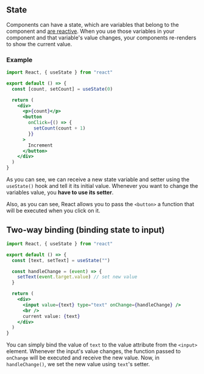 ## State

Components can have a state, which are variables that belong to the component and
[are reactive](concepts.md#reactive). When you use those variables in your component and that
variable's value changes, your components re-renders to show the current value.

### Example

```jsx
import React, { useState } from "react"

export default () => {
  const [count, setCount] = useState(0)

  return (
    <div>
      <p>{count}</p>
      <button
        onClick={() => {
          setCount(count + 1)
        }}
      >
        Increment
      </button>
    </div>
  )
}
```

As you can see, we can receive a new state variable and setter using the `useState()` hook and tell
it its initial value.
Whenever you want to change the variables value, you **have to use its setter**.

Also, as you can see, React allows you to pass the `<button>` a function that will be executed when
you click on it.

## Two-way binding (binding state to input)

```jsx
import React, { useState } from "react"

export default () => {
  const [text, setText] = useState("")

  const handleChange = (event) => {
    setText(event.target.value) // set new value
  }

  return (
    <div>
      <input value={text} type="text" onChange={handleChange} />
      <br />
      current value: {text}
    </div>
  )
}
```

You can simply bind the value of `text` to the value attribute from the `<input>` element.
Whenever the input's value changes, the function passed to `onChange` will be executed and receive
the new value.
Now, in `handleChange()`, we set the new value using `text`'s setter.
